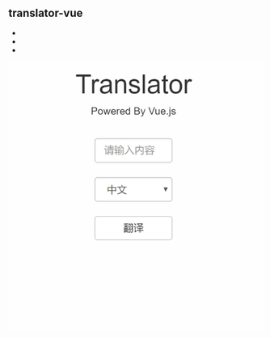 ## translator-vue

-
-
-

![image](https://github.com/taoowuu/translator-vue/raw/master/translator.gif)
